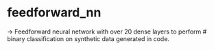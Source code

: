 # feedforward_nn

-> Feedforward neural network with over 20 dense layers to perform # binary classification on synthetic data generated in code. 
